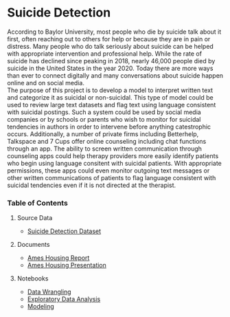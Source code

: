 # Suicide Detection
According to Baylor University, most people who die by suicide talk about it first, often reaching out to others for help or because they are in pain or distress.  Many people who do talk seriously about suicide can be helped with appropriate intervention and professional help.
While the rate of suicide has declined since peaking in 2018, nearly 46,000 people died by suicide in the United States in the year 2020.  Today there are more ways than ever to connect digitally and many conversations about suicide happen online and on social media.  
The purpose of this project is to develop a model to interpret written text and categorize it as suicidal or non-suicidal.  This type of model could be used to review large text datasets and flag text using language consistent with suicidal postings.  Such a system could be used by social media companies or by schools or parents who wish to monitor for suicidal tendencies in authors in order to intervene before anything catestrophic occurs.  Additionally, a number of private firms including Betterhelp, Talkspace and 7 Cups offer online counseling including chat functions through an app.  The  ability to screen written communication through counseling apps could help therapy providers more easily identify patients who begin using language consitent with suicidal patients.  With appropriate permissions, these apps could even monitor outgoing text messages or other written communications of patients to flag language consistent with suicidal tendencies even if it is not directed at the therapist.


### Table of Contents
1. Source Data  
   * [Suicide Detection Dataset](https://www.kaggle.com/code/nouranmuhammad/suicide-detection-using-reddit-data/data?select=Suicide_Detection.csv)

2. Documents
   * [Ames Housing Report](https://github.com/andrewseal/AmesHousing/blob/37e70eb22431bde9096a6ed3e211b64b54e2e81c/Ames_Housing_Report.pdf)
   * [Ames Housing Presentation](https://github.com/andrewseal/AmesHousing/blob/43d6609c311e386f4c4705f202d1d112560e9e0d/Ames_Housing_Presentation.pdf)

3. Notebooks
   * [Data Wrangling](https://github.com/andrewseal/AmesHousing/blob/76a23ca31181035310d7a4e4a3d98411b73de555/notebooks/Data_Wrangling.ipynb)
   * [Exploratory Data Analysis](https://github.com/andrewseal/AmesHousing/blob/76a23ca31181035310d7a4e4a3d98411b73de555/notebooks/EDA.ipynb)
   * [Modeling](https://github.com/andrewseal/AmesHousing/blob/76a23ca31181035310d7a4e4a3d98411b73de555/notebooks/EDA.ipynb)
